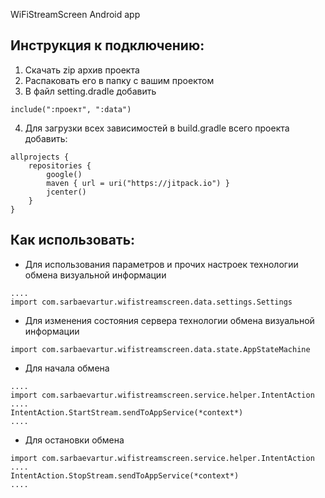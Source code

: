 WiFiStreamScreen Android app

## Инструкция к подключению:
1. Скачать zip архив проекта
2. Распаковать его в папку с вашим проектом
3. В файл setting.dradle добавить
```
include(":проект", ":data")
```
4. Для загрузки всех зависимостей в build.gradle всего проекта добавить:
```
allprojects {
    repositories {
        google()
        maven { url = uri("https://jitpack.io") }
        jcenter()
    }
}
```
## Как использовать:
 - Для использования параметров и прочих настроек технологии обмена визуальной информации
```
....
import com.sarbaevartur.wifistreamscreen.data.settings.Settings
```
 - Для изменения состояния сервера технологии обмена визуальной информации
```
import com.sarbaevartur.wifistreamscreen.data.state.AppStateMachine
```
 - Для начала обмена
```
....
import com.sarbaevartur.wifistreamscreen.service.helper.IntentAction
....
IntentAction.StartStream.sendToAppService(*context*)
....
```
 - Для остановки обмена
```
import com.sarbaevartur.wifistreamscreen.service.helper.IntentAction
....
IntentAction.StopStream.sendToAppService(*context*)
....
```

